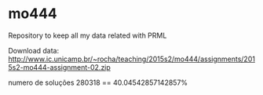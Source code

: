 # mo444
Repository to keep all my data related with PRML

Download data: http://www.ic.unicamp.br/~rocha/teaching/2015s2/mo444/assignments/2015s2-mo444-assignment-02.zip

numero de soluções 280318 == 40.04542857142857%